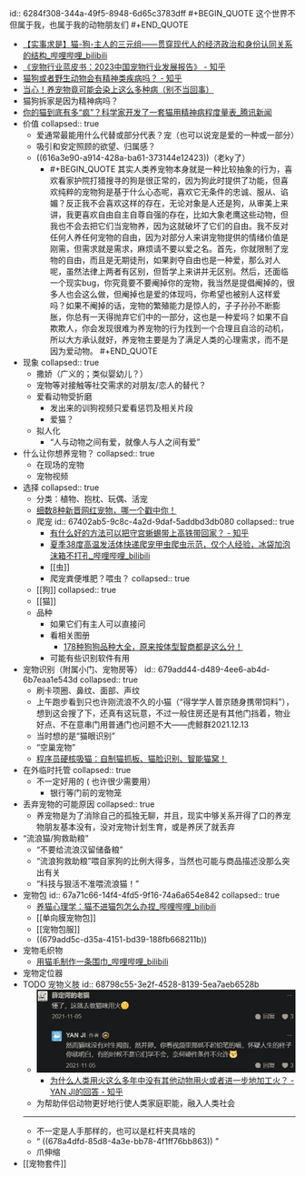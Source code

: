 id:: 6284f308-344a-49f5-8948-6d65c3783dff
#+BEGIN_QUOTE
这个世界不但属于我，也属于我的动物朋友们
#+END_QUOTE

- [【实事求是】猫-狗-主人的三元组——贯穿现代人的经济政治和身份认同关系的结构_哔哩哔哩_bilibili](https://www.bilibili.com/video/BV1ar421K79C/)
- [《宠物行业蓝皮书：2023中国宠物行业发展报告》 - 知乎](https://zhuanlan.zhihu.com/p/653259241)
- [猫狗或者野生动物会有精神类疾病吗？ - 知乎](https://www.zhihu.com/question/278108842)
- [当心！养宠物竟可能会染上这么多种病（别不当回事）](https://mp.weixin.qq.com/s/8DhuM2jPXYjJsfzgFZeB_Q)
- 猫狗拆家是因为精神病吗？
- [你的猫到底有多“疯”？科学家开发了一套猫用精神病程度量表_腾讯新闻](https://new.qq.com/rain/a/20211218A03K1C00)
- 价值
  collapsed:: true
	- 爱通常最能用什么代替或部分代表？宠（也可以说宠是爱的一种或一部分）
	- 吸引和安定照顾的欲望、归属感？
	- ((616a3e90-a914-428a-ba61-373144e12423))（老ky了）
		- #+BEGIN_QUOTE
		  其实人类养宠物本身就是一种比较抽象的行为，喜欢看家护院打猎搜寻的狗是很正常的，因为狗此时提供了功能，但喜欢纯粹的宠物狗是基于什么心态呢，喜欢它无条件的忠诚、服从、谄媚？反正我不会喜欢这样的存在，无论对象是人还是狗，从审美上来讲，我更喜欢自由自主自尊自强的存在，比如大象老鹰这些动物，但我也不会去把它们当宠物养，因为这就破坏了它们的自由。我不反对任何人养任何宠物的自由，因为对部分人来讲宠物提供的情绪价值是刚需，但需求就是需求，麻烦请不要以爱之名。首先，你就限制了宠物的自由，而且是无期徒刑，如果剥夺自由也是一种爱，那么对人呢，虽然法律上两者有区别，但哲学上来讲并无区别。然后，还面临一个现实bug，你究竟要不要阉掉你的宠物，我当然是提倡阉掉的，很多人也会这么做，但阉掉也是爱的体现吗，你希望也被别人这样爱吗？如果不阉掉的话，宠物的繁殖能力是惊人的，子子孙孙不断膨胀，你总有一天得抛弃它们中的一部分，这也是一种爱吗？如果不自欺欺人，你会发现很难为养宠物的行为找到一个合理且自洽的动机，所以大方承认就好，养宠物主要是为了满足人类的心理需求，而不是因为爱动物。
		  #+END_QUOTE
- 现象
  collapsed:: true
	- 撒娇（广义的；类似婴幼儿？）
	- 宠物等对接触等社交需求的对朋友/恋人的替代？
	- 爱看动物受折磨
		- 发出来的训狗视频只爱看惩罚及相关片段
		- 爱猫？
	- 拟人化
		- “人与动物之间有爱，就像人与人之间有爱”
- 什么让你想养宠物？
  collapsed:: true
	- 在现场的宠物
	- 宠物视频
- 选择
  collapsed:: true
	- 分类：植物、抱枕、玩偶、活宠
	- [细数8种新晋网红宠物，哪一个戳中你！](https://zhuanlan.zhihu.com/p/94144570)
	- 爬宠
	  id:: 67402ab5-9c8c-4a2d-9daf-5addbd3db080
	  collapsed:: true
		- [有什么好的方法可以把守宫蜥蜴带上高铁带回家？ - 知乎](https://www.zhihu.com/question/424346901)
		- [夏季38度高温发活体快递爬宠甲虫爬虫示范，仅个人经验，冰袋加泡沫箱不打孔_哔哩哔哩_bilibili](https://www.bilibili.com/video/BV13a411N73v/)
		- [[虫]]
		- 爬宠粪便堆肥？喂虫？
		  collapsed:: true
	- [[狗]]
	  collapsed:: true
	- [[猫]]
	- 品种
		- 如果它们有主人可以直接问
		- 看相关图册
			- [178种狗狗品种大全，原来按体型智商都是这么分！](https://zhuanlan.zhihu.com/p/101880467)
		- 可能有些识别软件有用
- 宠物识别（附属小门、宠物房等）
  id:: 679add44-d489-4ee6-ab4d-6b7eaa1e543d
  collapsed:: true
	- 刷卡项圈、鼻纹、面部、声纹
	- 上午跑步看到只也许刚流浪不久的小猫（“得学学人普京随身携带饲料”），想到这会搜了下，还真有这玩意，不过一般住房还是有其他门挡着，物业好点、不在意串门用普通门也问题不大——虎鲸群2021.12.13
	- 当时想的是“猫眼识别”
	- “空巢宠物”
	- [程序员硬核吸猫：自制猫抓板、猫脸识别、智能猫窝！](https://zhuanlan.zhihu.com/p/63364046)
- 在外临时托管
  collapsed:: true
	- 不一定好用的 ( 也许很少需要用）
		- 银行等门前的宠物笼
- 丢弃宠物的可能原因
  collapsed:: true
	- 养宠物是为了消除自己的孤独无聊，并且，现实中够关系开得了口的养宠物朋友基本没有，没对宠物计划生育，或是养厌了就丢弃
- “流浪猫/狗救助粮”
	- “不要给流浪汉留储备粮”
	- “流浪狗救助粮”喂自家狗的比例大得多，当然也可能与商品描述没那么突出有关
	- “科技与狠活不准喂流浪猫！”
- 宠物包
  id:: 67a71c66-14f4-4fd5-9f16-74a6a654e842
  collapsed:: true
	- [养猫心理学：猫不进猫包怎么办捏_哔哩哔哩_bilibili](https://www.bilibili.com/video/BV1XL411o7yN)
	- [[单向膜宠物包]]
	- [[宠物包服]]
	- ((679add5c-d35a-4151-bd39-188fb668211b))
- 宠物毛织物
	- [用猫毛制作一条围巾_哔哩哔哩_bilibili](https://www.bilibili.com/video/BV1kfFXeVEkX/)
- 宠物定位器
- TODO 宠物义肢
  id:: 68798c55-3e2f-4528-8139-5ea7aeb6528b
	- ![image.png](../assets/image_1752796365205_0.png)
		- [为什么人类用火这么多年中没有其他动物用火或者进一步地加工火？ - YAN JI的回答 - 知乎](https://www.zhihu.com/question/492850496/answer/2206509707)
	- 为帮助伴侣动物更好地行使人类家庭职能，融入人类社会
	- ---
	- 不一定是人手那样的，也可以是杠杆夹具啥的
	- “ ((678a4dfd-85d8-4a3e-bb78-4f1ff76bb863)) ”
	- 爪伸缩
- [[宠物套件]]